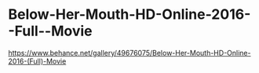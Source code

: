 # Below-Her-Mouth-HD-Online-2016--Full--Movie
https://www.behance.net/gallery/49676075/Below-Her-Mouth-HD-Online-2016-(Full)-Movie
